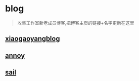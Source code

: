 # blog
>收集工作室新老成员博客,把博客主页的链接+名字更新在这里

## [xiaogaoyangblog](https://blog.xgy666.cn/)
## [annoy](http://amnoy.blog.163.com/)
## [sail](http://www.sail.name/)
